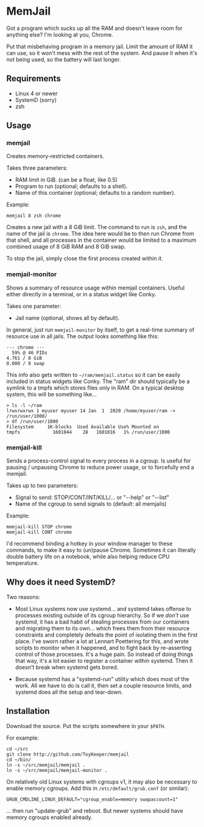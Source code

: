 # MemJail

Got a program which sucks up all the RAM and doesn't leave room for anything
else?  I'm looking at you, Chrome.

Put that misbehaving program in a memory jail.  Limit the amount of RAM it can
use, so it won't mess with the rest of the system.  And pause it when it's not
being used, so the battery will last longer.


## Requirements

  * Linux 4 or newer
  * SystemD (sorry)
  * zsh


## Usage

### memjail

Creates memory-restricted containers.

Takes three parameters:

  * RAM limit in GiB.  (can be a float, like 0.5)
  * Program to run (optional; defaults to a shell).
  * Name of this container (optional; defaults to a random number).

Example:

```
memjail 8 zsh chrome
```

Creates a new jail with a 8 GiB limit.  The command to run is `zsh`, and the
name of the jail is `chrome`.  The idea here would be to then run Chrome from
that shell, and all processes in the container would be limited to a maximum
combined usage of 8 GiB RAM and 8 GiB swap.

To stop the jail, simply close the first process created within it.

### memjail-monitor

Shows a summary of resource usage within memjail containers.  Useful either
directly in a terminal, or in a status widget like Conky.

Takes one parameter:

  * Jail name (optional, shows all by default).

In general, just run `memjail-monitor` by itself, to get a real-time summary of
resource use in all jails.  The output looks something like this:

```
--- chrome ---
  59% @ 46 PIDs
4.761 / 8 GiB
0.000 / 8 swap
```

This info also gets written to `~/ram/memjail.status` so it can be easily
included in status widgets like Conky.  The "ram" dir should typically be a
symlink to a tmpfs which stores files only in RAM.  On a typical desktop
system, this will be something like...

```
> ls -l ~/ram
lrwxrwxrwx 1 myuser myuser 14 Jan  1  2020 /home/myuser/ram -> /run/user/1000/
> df /run/user/1000
Filesystem     1K-blocks  Used Available Use% Mounted on
tmpfs            1601044    28   1601016   1% /run/user/1000
```

### memjail-kill

Sends a process-control signal to every process in a cgroup.  Is useful for
pausing / unpausing Chrome to reduce power usage, or to forcefully end a
memjail.

Takes up to two parameters:

  * Signal to send: STOP/CONT/INT/KILL/... or "--help" or "--list"
  * Name of the cgroup to send signals to (default: all memjails)

Example:

```
memjail-kill STOP chrome
memjail-kill CONT chrome
```

I'd recommend binding a hotkey in your window manager to these commands, to
make it easy to (un)pause Chrome.  Sometimes it can literally double battery
life on a notebook, while also helping reduce CPU temperature.


## Why does it need SystemD?

Two reasons:

  * Most Linux systems now use systemd... and systemd takes offense to
    processes existing outside of its cgroup hierarchy.  So if we *don't* use
    systemd, it has a bad habit of stealing processes from our containers and
    migrating them to its own...  which frees them from their resource
    constraints and completely defeats the point of isolating them in the first
    place.  I've sworn rather a lot at Lennart Poettering for this, and wrote
    scripts to monitor when it happened, and to fight back by re-asserting
    control of those processes.  It's a huge pain.  So instead of doing things
    that way, it's a lot easier to register a container within systemd.  Then
    it doesn't break when systemd gets bored.

  * Because systemd has a "systemd-run" utility which does most of the work.
    All we have to do is call it, then set a couple resource limits, and
    systemd does all the setup and tear-down.


## Installation

Download the source.  Put the scripts somewhere in your `$PATH`.

For example:

```
cd ~/src
git clone http://github.com/ToyKeeper/memjail
cd ~/bin/
ln -s ~/src/memjail/memjail .
ln -s ~/src/memjail/memjail-monitor .
```

On relatively old Linux systems with cgroups v1, it may also be necessary to
enable memory cgroups.  Add this in `/etc/default/grub.conf` (or similar):

```
GRUB_CMDLINE_LINUX_DEFAULT="cgroup_enable=memory swapaccount=1"
```

... then run "update-grub" and reboot.  But newer systems should have memory
cgroups enabled already.


